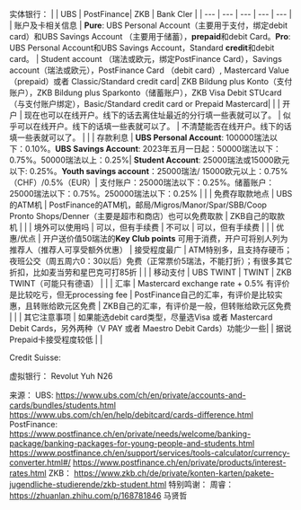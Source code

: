 实体银行：
|     | UBS | PostFinance|  ZKB   |   Bank Cler  |
| --- | --- | --- | --- | --- |
|  账户及卡相关信息   |  **Pure**: UBS Personal Account（主要用于支付，绑定debit card）和UBS Savings Account （主要用于储蓄），**prepaid**和debit Card。**Pro**: UBS Personal Account和UBS Savings Account，Standard **credit**和debit card。 |  Student account （瑞法或欧元，绑定PostFinance Card），Savings account（瑞法或欧元），PostFinance Card （debit card）, Mastercard Value （prepaid）或者 Classic/Standard credit card|  ZKB Bildung plus Konto（支付账户），ZKB Bildung plus Sparkonto（储蓄账户），ZKB Visa Debit STUcard（与支付账户绑定），Basic/Standard credit card or Prepaid Mastercard|     |
|   开户  |  现在也可以在线开户。线下的话去离住址最近的分行填一些表就可以了。   |  似乎可以在线开户。线下的话填一些表就可以了。 | 不清楚能否在线开户。线下的话填一些表就可以了。 |     |
|  存款利息   |   **UBS Personal Account**: 100000瑞法以下：0.10%。**UBS Savings Account**: 2023年五月一日起：50000瑞法以下：0.75%。50000瑞法以上：0.25%|    **Student Account**: 25000瑞法或15000欧元以下: 0.25%。**Youth savings account**：25000瑞法/ 15000欧元以上：0.75%（CHF）/0.5%（EUR）| 支付账户：25000瑞法以下：0.25%。储蓄账户：25000瑞法以下：0.75%。250000瑞法以下：0.25%    |  |
|   免费存取款地点  |  UBS的ATM机   |  PostFinance的ATM机，邮局/Migros/Manor/Spar/SBB/Coop Pronto Shops/Denner（主要是超市和商店）也可以免费取款   | ZKB自己的取款机 |     |
|   境外可以使用吗  | 可以，但有手续费 | 不可以    |  可以，但有手续费   |     |
|  优惠/优点   |  开户送价值50瑞法的**Key Club points** 可用于消费，开户可将别人列为推荐人（推荐人可享受额外优惠） | 接受程度最广    | ATM特别多，且支持存硬币；夜班公交（周五周六0：30以后）免费（正常票价5瑞法，不能打折）；有很多其它折扣，比如麦当劳和星巴克可打85折 |     |
|   移动支付  |   UBS TWINT  |   TWINT  | ZKB TWINT（可能只有德语）  |     |
|   汇率  |  Mastercard exchange rate + 0.5% 有评价是比较吃亏，但无processing fee   |   PostFinance自己的汇率，有评价是比较实惠，且转账给欧元区免费  |  ZKB自己的汇率，有评价是一般，但转账给欧元区免费   |     |
|  其它注意事项   |  如果能选debit card类型，尽量选Visa 或者 Mastercard Debit Cards，另外两种（V PAY 或者 Maestro Debit Cards）功能少一些|     | 据说Prepaid卡接受程度较低 |     |

Credit Suisse: 

虚拟银行：
Revolut
Yuh
N26

来源：
UBS: <https://www.ubs.com/ch/en/private/accounts-and-cards/bundles/students.html>
<https://www.ubs.com/ch/en/help/debitcard/cards-difference.html>
PostFinance: 
<https://www.postfinance.ch/en/private/needs/welcome/banking-package/banking-packages-for-young-people-and-students.html>
<https://www.postfinance.ch/en/support/services/tools-calculator/currency-converter.html#/>
<https://www.postfinance.ch/en/private/products/interest-rates.html>
ZKB：
<https://www.zkb.ch/de/private/konten-karten/pakete-jugendliche-studierende/zkb-student.html>
特别鸣谢：
周睿：<https://zhuanlan.zhihu.com/p/168781846>
马贤哲
